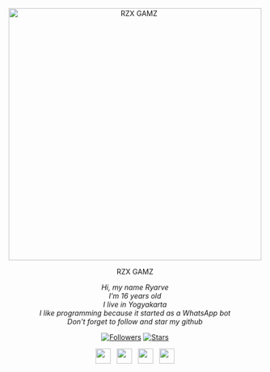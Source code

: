 <p align="center">
<img src="https://ibb.co/NWw1mqV" alt="RZX GAMZ" width="500"/>
</p>
<p align="center">
RZX GAMZ
</p>
<p align="center">
<em>Hi, my name Ryarve<br>
I'm 16 years old<br>
I live in Yogyakarta<br>
I like programming because it started as a WhatsApp bot<br>
Don't forget to follow and star my github</em>
</p>
<p align="center">
<a href="https://github.com/RzxGamz/followers"><img title="Followers" src="https://img.shields.io/github/followers/RzxGamz?color=red&style=flat-square"></a>
<a href="https://github.com/RzxGamz/stars"><img title="Stars" src="https://img.shields.io/github/stars/RzxGamz?color=blue&style=flat-square"></a>
</p>
<p align='center'>
<a href="https://twitter.com"><img height="30" src="https://github.com/TobyG74/TobyG74/blob/main/twitter.png?raw=true"></a>&nbsp;&nbsp;
<a href="https://instagram.com/rzxgamz"><img height="30" src="https://github.com/TobyG74/TobyG74/blob/main/instagram.jpg?raw=true"></a>&nbsp;&nbsp;
<a href="https://www.facebook.com/ChocoGanz"><img height="30" src="https://github.com/TobyG74/TobyG74/blob/main/facebook.png?raw=true"></a>&nbsp;&nbsp;
<a href="https://api.whatsapp.com/send?phone=6283894905341&text=Tc"><img height="30" src="https://encrypted-tbn0.gstatic.com/images?q=tbn:ANd9GcRBc_3WgZjWOtqdKZQbdkxUl5A31GZ_YC35zQ&usqp=CAU"></a>
</P>
